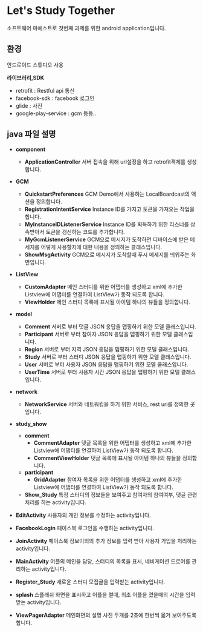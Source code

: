 # Let's Study Together
소프트웨어 마에스트로 첫번째 과제를 위한 android application입니다.


## 환경 ##
안드로이드 스튜디오 사용

**라이브러리,SDK**
+ retrofit : Restful api 통신
+ facebook-sdk : facebook 로그인
+ glide : 사진
+ google-play-service : gcm
등등..

## java 파일 설명
+ **component**
  + **ApplicationController**
      서버 접속을 위해 url설정을 하고 retrofit객체를 생성합니다.

+ **GCM**
  + **QuickstartPreferences**
       GCM Demo에서 사용하는 LocalBoardcast의 액션을 정의합니다.
  + **RegistrationIntentService**
       Instance ID를 가지고 토큰을 가져오는 작업을 합니다.
  + **MyInstanceIDListenerService**
       Instance ID를 획득하기 위한 리스너를 상속받아서 토큰을 갱신하는 코드를 추가합니다.
  + **MyGcmListenerService**
       GCM으로 메시지가 도착하면 디바이스에 받은 메세지를 어떻게 사용할지에 대한 내용을 정의하는 클래스입니다.
  + **ShowMsgActivity**
       GCM으로 메시지가 도착할때 푸시 메세지를 띄워주는 화면입니다.

+ **ListView**
  + **CustomAdapter**
       메인 스터디를 위한 어댑터를 생성하고 xml에 추가한 Listview에 어댑터를 연결하여 ListView가 동작 되도록 합니다.
  + **ViewHolder**
       메인 스터디 목록에 표시될 아이템 하나의 뷰들을 정의합니다.

+ **model**
  + **Comment**
       서버로 부터 댓글 JSON 응답을 맵핑하기 위한 모델 클래스입니다.
  + **Participant**
       서버로 부터 참여자 JSON 응답을 맵핑하기 위한 모델 클래스입니다.
  + **Region**
       서버로 부터 지역 JSON 응답을 맵핑하기 위한 모델 클래스입니다.
  + **Study**
       서버로 부터 스터디 JSON 응답을 맵핑하기 위한 모델 클래스입니다.
  + **User**
       서버로 부터 사용자 JSON 응답을 맵핑하기 위한 모델 클래스입니다.
  + **UserTime**
        서버로 부터 사용자 시간 JSON 응답을 맵핑하기 위한 모델 클래스입니다.

+ **network**
  + **NetworkService**
       서버와 네트워킹을 하기 위한 서비스, rest uri를 정의한 곳입니다.

+ **study_show**
  + **comment**
    + **CommentAdapter**
       댓글 목록을 위한 어댑터를 생성하고 xml에 추가한 Listview에 어댑터를 연결하여 ListView가 동작 되도록 합니다.
    + **CommentViewHolder**
       댓글 목록에 표시될 아이템 하나의 뷰들을 정의합니다.
  + **participant**
    + **GridAdapter**
       참여자 목록을 위한 어댑터를 생성하고 xml에 추가한 Listview에 어댑터를 연결하여 ListView가 동작 되도록 합니다.
  + **Show_Study**
       특정 스터디의 정보들을 보여주고 참여자의 참여여부, 댓글 관련 처리를 하는 activity입니다.

+ **EditActivity**
       사용자의 개인 정보를 수정하는 activity입니다.
+ **FacebookLogin**
       페이스북 로그인을 수행하는 activity입니다.
+ **JoinActivity**
       페이스북 정보이외의 추가 정보를 입력 받아 사용자 가입을 처리하는 activity입니다.
+ **MainActivity**
       어플의 메인을 담당, 스터디의 목록을 표시, 네비게이션 드로어를 관리하는 activity입니다.
+ **Register_Study**
       새로운 스터디 모집글을 입력받는 activity입니다.
+ **splash**
       스플래쉬 화면을 표시하고 어플을 켤때, 최초 어플을 켰을때의 시간을 입력받는 activity입니다.
+ **ViewPagerAdapter**
       메인화면의 설명 사진 두개를 2초에 한번씩 옮겨 보여주도록 합니다.
